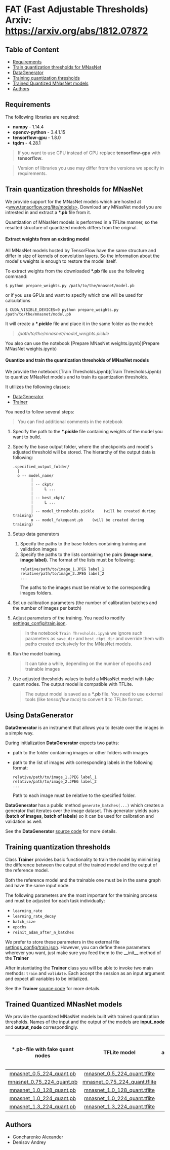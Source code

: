 # FAT (Fast Adjustable Thresholds) Arxiv: https://arxiv.org/abs/1812.07872

## Table of Content
 * [Requirements](#requirements)
 * [Train quantization thresholds for MNasNet](#train-quantization-thresholds-for-mnasnet)
 * [DataGenerator](#using-datagenerator)
 * [Training quantization thresholds](#training-quantization-thresholds)
 * [Trained Quantized MNasNet models](#trained-quantized-mnasnet-models)
 * [Authors](#authors)

## Requirements
The following libraries are required:
 * **numpy** - 1.14.4
 * **opencv-python** - 3.4.1.15
 * **tensorflow-gpu** - 1.8.0 
 * **tqdm** - 4.28.1
 
> If you want to use CPU instead of GPU replace **tensorflow-gpu** with **tensorflow**.

> Version of libraries you use may differ from the versions we specify in requirements.

## Train quantization thresholds for MNasNet

We provide support for the MNasNet models which are hosted at 
<www.tensorflow.org/lite/models>. Download any MNasNet model you are intrested in and extract a __*.pb__ file from it.

Quantization of MNasNet models is performed in a TFLite manner, so the resulted structure
of quantized models differs from the original.

#### Extract weights from an existing model

All MNasNet models hosted by TensorFlow have the same structure and differ in size of 
kernels of convolution layers. So the information about the model's weights is enough
to restore the model itself.

To extract weights from the downloaded __*.pb__ file use the following command:

```
$ python prepare_weights.py /path/to/the/mnasnet/model.pb
```
or if you use GPUs and want to specify which one will be used for calculations
```
$ CUDA_VISIBLE_DEVICES=0 python prepare_weights.py /path/to/the/mnasnet/model.pb
```

It will create a __*.pickle__ file and place it in the same folder as the model:

> */path/to/the/mnasnet/model_weights.pickle*

You also can use the notebook [Prepare MNasNet weights.ipynb](Prepare MNasNet weights.ipynb)

#### Quantize and train the quantization thresholds of MNasNet models

We provide the notebook [Train Thresholds.ipynb](Train Thresholds.ipynb) to quantize 
MNasNet models and to train its quantization thresholds.

It utilizes the following classes:
 * [DataGenerator](#using-datagenerator)
 * [Trainer](#training-quantization-thresholds)
 
You need to follow several steps:

> You can find additional comments in the notebook
 
 1) Specify the path to the __*.pickle__ file containing weights of the model you want to build.
 2) Specify the base output folder, where the checkpoints and model's adjusted threshold will be stored. 
    The hierarchy of the output data is following:
    ```
    .specified_output_folder/
      |
      o -- model_name/
            |
            | -- ckpt/
            |     L ...
            |
            | -- best_ckpt/
            |     L ...
            |
            | -- model_thresholds.pickle    (will be created during training)
            o -- model_fakequant.pb    (will be created during training)
    ```
 3) Setup data generators
    1. Specify the paths to the base folders containing training and validation images
    2. Specify the paths to the lists containing the pairs **(image name, image label)**.
       The format of the lists must be following:
       ```
       relative/path/to/image_1.JPEG label_1
       relative/path/to/image_2.JPEG label_2
       ...
       ```
       The paths to the images must be relative to the corresponding images folders.
 
 4) Set up calibration parameters (the number of calibration batches and 
    the number of images per batch)
 
 5) Adjust parameters of the training. You need to modify 
    [settings_config/train.json](settings_config/train.json).
    
    > In the notebook `Train Thresholds.ipynb` we ignore such parameters as 
    `save_dir` and `best_ckpt_dir` and override them with paths created exclusively 
    for the MNasNet models.
    
 6) Run the model training.
    
    > It can take a while, depending on the number of epochs and trainable images 
 
 7) Use adjusted thresholds values to build a MNasNet model with fake quant nodes.
    The output model is compatible with TFLite.
    
    > The output model is saved as a __*.pb__ file. You need to use external tools 
    (like *tensorflow toco*) to convert it to TFLite format.

## Using DataGenerator
**DataGenerator** is an instrument that allows you to iterate over the images in a simple way.

During initialization **DataGenerator** expects two paths:
 * path to the folder containing images or other folders with images
 * path to the list of images with corresponding labels in the following format:
   ```
   relative/path/to/image_1.JPEG label_1
   relative/path/to/image_2.JPEG label_2
   ...
   ```
   
   Path to each image must be relative to the specified folder.

**DataGenerator** has a public method `generate_batches(...)` which creates a generator that 
iterates over the image dataset. This generator yields pairs 
(**batch of images**, **batch of labels**) so it can be used for calibration and validation as well.

See the **DataGenerator** [source code](scripts/data/data_generator.py) for more details.

## Training quantization thresholds
Class **Trainer** provides basic functionality to train the model by minimizing the difference 
between the output of the trained model and the output of the reference model.

Both the reference model and the trainable one must be in the same graph and have the same 
input node.

The following parameters are the most important for the training process and must be 
adjusted for each task individually:

 * `learning_rate`
 * `learning_rate_decay`
 * `batch_size`
 * `epochs`
 * `reinit_adam_after_n_batches`

We prefer to store these parameters in the external file 
[settings_config/train.json](settings_config/train.json). However, you can define these
parameters wherever you want, just make sure you feed them to the \_\_init\_\_ method
of the **Trainer**

After instantiating the **Trainer** class you will be able to invoke two main methods: 
`train` and `validate`. Each accept the session as an input argument and expect 
all variables to be initialized.

See the **Trainer** [source code](scripts/trainer/trainer.py) for more details.

## Trained Quantized MNasNet models

We provide the quantized MNasNet models built with trained quantization thresholds.
Names of the input and the output of the models are **input_node** and **output_node**
correspondingly.

| *.pb-file with fake quant nodes | TFLite model | TFLite model accuracy (Top 1, %) |
|:-------------------------------:|:------------:|:--------------------------------:|
| [mnasnet_0.5_224_quant.pb][m1_pb] | [mnasnet_0.5_224_quant.tflite][m1_tflite] | 66.6 |
| [mnasnet_0.75_224_quant.pb][m2_pb] | [mnasnet_0.75_224_quant.tflite][m2_tflite] | 70.11 |
| [mnasnet_1.0_128_quant.pb][m3_pb] | [mnasnet_1.0_128_quant.tflite][m3_tflite] | 66.76 |
| [mnasnet_1.0_224_quant.pb][m4_pb] | [mnasnet_1.0_224_quant.tflite][m4_tflite] | 72.45 |
| [mnasnet_1.3_224_quant.pb][m5_pb] | [mnasnet_1.3_224_quant.tflite][m5_tflite] | 74.74 |

[m1_pb]: https://drive.google.com/uc?export=download&id=1HZJ6Pazsd2DuvXYwVQKxdU4FOs5h68hm
[m1_tflite]: https://drive.google.com/uc?export=download&id=1p4t384QpX5UIRpM-787FgOKL0yxo4xZ-

[m2_pb]: https://drive.google.com/uc?export=download&id=1KefZ7Vj5rF_CNl6MTiZ5dhUCO4a58Vwb
[m2_tflite]: https://drive.google.com/uc?export=download&id=1pBwsN_b1itnxen62tdX8wfhn4wpuLhm-

[m3_pb]: https://drive.google.com/uc?export=download&id=11eJ_Zx762z4Iu3kBFa0bAPW-PLzhKRY9
[m3_tflite]: https://drive.google.com/uc?export=download&id=19ScyBJyQAaEBGdgQ8pHCxBz--SyuNPUj

[m4_pb]: https://drive.google.com/uc?export=download&id=1kMVRxYOcnQ_kv5qz5YMB2ZfWHztKcbgO
[m4_tflite]: https://drive.google.com/uc?export=download&id=1032Wv2itCqjxNwyscD-x6MRPjavR8Amg

[m5_pb]: https://drive.google.com/uc?export=download&id=19srh4rqAsyBp3AC8v7ammL69y9TwjOKF
[m5_tflite]: https://drive.google.com/uc?export=download&id=1gQP6iGRdzMmvczEfDcuJyWsHlqpXQA_B

## Authors

 * Goncharenko Alexander
 * Denisov Andrey
